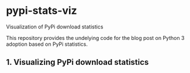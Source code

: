 # pypi-stats-viz

Visualization of PyPi download statistics 

This repository provides the undelying code for the blog post on Python 3 adoption based on PyPi statistics.



## 1. Visualizing PyPi download statistics
